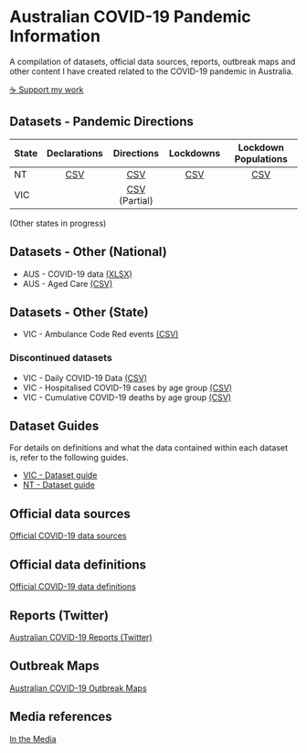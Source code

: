# Australian COVID-19 Pandemic Information

A compilation of datasets, official data sources, reports, outbreak maps and other content I have created related to the COVID-19 pandemic in Australia.

[☕ Support my work](https://www.buymeacoffee.com/dbRaevn)

## Datasets - Pandemic Directions

| State | Declarations | Directions | Lockdowns | Lockdown Populations |
|---|:-:|:-:|:-:|:-:|
| NT | [CSV](./NT/NT_PublicHealthEmergencyDeclaration.csv) | [CSV](./NT/NT_PandemicDirections.csv) | [CSV](./NT/NT_Lockdowns.csv) | [CSV](./NT/NT_LockdownPopulations.csv) |
| VIC | |  [CSV](./VIC/VIC_PandemicDirections_Partial.csv) (Partial) | | |

(Other states in progress)

## Datasets - Other (National)

 * AUS - COVID-19 data [(XLSX)](./AUS_COVID19Data.xlsx)
 * AUS - Aged Care [(CSV)](./AUS_AgedCare.csv)

## Datasets - Other (State)

 * VIC - Ambulance Code Red events [(CSV)](./VIC/VIC_AmbulanceCodeRed.csv)

### Discontinued datasets

 * VIC - Daily COVID-19 Data [(CSV)](./VIC/VIC_DailyData.csv)
 * VIC - Hospitalised COVID-19 cases by age group [(CSV)](./VIC/VIC_HospitalisedByAge.csv)
 * VIC - Cumulative COVID-19 deaths by age group [(CSV)](./VIC/VIC_DeathsByAge.csv)

## Dataset Guides

For details on definitions and what the data contained within each dataset is, refer to the following guides.

 * [VIC - Dataset guide](./VIC/README.md)
 * [NT - Dataset guide](./NT/README.md)

## Official data sources

[Official COVID-19 data sources](./Datasources.md)

## Official data definitions

[Official COVID-19 data definitions](./Definitions.md)

## Reports (Twitter)

[Australian COVID-19 Reports (Twitter)](./Twitter.md)

## Outbreak Maps

[Australian COVID-19 Outbreak Maps](./OutbreakMaps.md)

## Media references

[In the Media](./Media.md)

<!--
## Charts - COVID-19 Public Health Directions & Lockdowns
Circles indicate when Health Directions were published relating to mask wearing, gathering/movement restrictions, business closures and lockdowns

### NT

![NT - COVID-19 Public Health Directions & Lockdowns](./NT/NT_ChartPublicHealthDirectionsLockdowns.png)

## Charts - COVID-19 Directions
Number of Directions published by category, and in effect per month

### NT

![NT - COVID-19 Directions](./NT/NT_Directions.png)

-->
